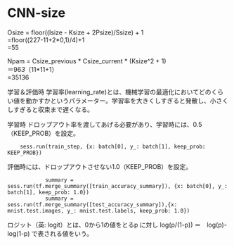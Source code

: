# CNN-size

Osize 	= floor((Isize - Ksize + 2Psize)/Ssize) + 1				
	=floor((227-11+2*0,1)/4)+1				
	=55				
					
Npam = Csize_previous * Csize_current * (Ksize^2 + 1)					
	＝96*3*（11*11+1）				
	=35136				
		
		
		
学習＆評価時
学習率(learning_rate)とは、機械学習の最適化においてどのくらい値を動かすかというパラメーター。学習率を大きくしすぎると発散し、小さくしすぎると収束まで遅くなる。


学習時
ドロップアウト率を渡してあげる必要があり、学習時には、0.5（KEEP_PROB）を設定。

		sess.run(train_step, {x: batch[0], y_: batch[1], keep_prob: KEEP_PROB})

評価時には、ドロップアウトさせない1.0（KEEP_PROB）を設定。

                summary = sess.run(tf.merge_summary([train_accuracy_summary]), {x: batch[0], y_: batch[1], keep_prob: 1.0})
                summary = sess.run(tf.merge_summary([test_accuracy_summary]),{x: mnist.test.images, y_: mnist.test.labels, keep_prob: 1.0})

ロジット（英: logit）とは、0から1の値をとるp に対し
log(p/(1-p))  ＝　log(p)-log(1-p) で表される値をいう。
